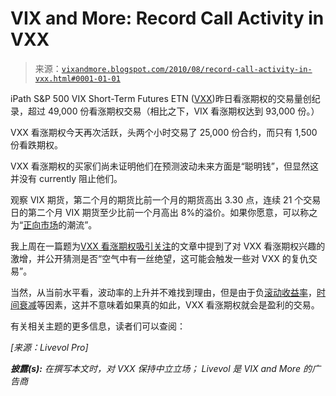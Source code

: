 <!--yml

category: 未分类

date: 2024-05-18 17:05:27

-->

# VIX and More: Record Call Activity in VXX

> 来源：[`vixandmore.blogspot.com/2010/08/record-call-activity-in-vxx.html#0001-01-01`](http://vixandmore.blogspot.com/2010/08/record-call-activity-in-vxx.html#0001-01-01)

iPath S&P 500 VIX Short-Term Futures ETN ([VXX](http://vixandmore.blogspot.com/search/label/VXX))昨日看涨期权的交易量创纪录，超过 49,000 份看涨期权交易（相比之下，VIX 看涨期权达到 93,000 份。）

VXX 看涨期权今天再次活跃，头两个小时交易了 25,000 份合约，而只有 1,500 份看跌期权。

VXX 看涨期权的买家们尚未证明他们在预测波动未来方面是“聪明钱”，但显然这并没有 currently 阻止他们。

观察 VIX 期货，第二个月的期货比前一个月的期货高出 3.30 点，连续 21 个交易日的第二个月 VIX 期货至少比前一个月高出 8%的溢价。如果你愿意，可以称之为“[正向市场](http://vixandmore.blogspot.com/search/label/contango)的潮流”。

我上周在一篇题为[VXX 看涨期权吸引关注](http://vixandmore.blogspot.com/2010/07/vxx-calls-attracting-interest.html)的文章中提到了对 VXX 看涨期权兴趣的激增，并公开猜测是否“空气中有一丝绝望，这可能会触发一些对 VXX 的复仇交易”。

当然，从当前水平看，波动率的上升并不难找到理由，但是由于负[滚动收益率](http://vixandmore.blogspot.com/search/label/roll%20yield)，[时间衰减](http://vixandmore.blogspot.com/search/label/time%20decay)等因素，这并不意味着如果真的如此，VXX 看涨期权就会是盈利的交易。

有关相关主题的更多信息，读者们可以查阅：

*[来源：Livevol Pro]*

***披露(s):*** *在撰写本文时，对 VXX 保持中立立场；* *Livevol* *是 VIX and More 的广告商*
